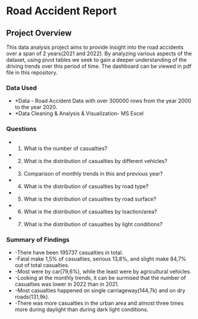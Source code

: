 # Road Accident Report
## Project Overview
This data analysis project aims to provide insight into the road accidents over a span of 2 years(2021 and 2022). By analyzing various aspects of the dataset, using pivot tables we seek to gain a deeper understanding of the driving trends over this period of time. The dashboard can be viewed in pdf file in this repository.
### Data Used
- *Data - Road Accident Data with over 300000 rows from the year 2000 to the year 2020.
- *Data Cleaning & Analysis & Visualization- MS Excel
### Questions
-  1. What is the number of casualties?
-  2. What is the distribution of casualties by different vehicles?
-  3. Comparison of monthly trends in this and previous year?
-  4. What is the distribution of casualties by road type?
-  5. What is the distribution of casualties by road surface?
-  6. What is the distribution of casualties by loaction/area?
-  7. What is the distribution of casualties by light conditions?
### Summary of Findings
- -There have been 195737 casualties in total.
- -Fatal make 1,5% of casualties, serious 13,8%, and slight make 84,7% out of total casualties.
- -Most were by car(79,6%), while the least were by agricultural vehicles.
- -Looking at the monthly trends, it can be surmised that the number of casualties was lower in 2022 than in 2021.
- -Most casualties happened on single carriageway(144,7k) and on dry roads(131,9k).
- -There was more casualties in the urban area and almost three times more during daylight than during dark light conditions.
